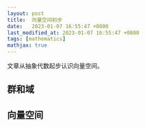 ```yaml
---
layout: post
title:  向量空间初步
date:   2023-01-07 16:55:47 +0800
last_modified_at: 2023-01-07 16:55:47 +0800
tags: [mathematics]
mathjax: true
---
```


文章从抽象代数起步认识向量空间。

## 群和域

## 向量空间
